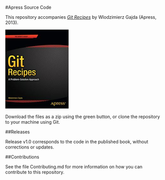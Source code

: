 #Apress Source Code

This repository accompanies [*Git Recipes*](http://www.apress.com/9781430261032) by Wlodzimierz Gajda (Apress, 2013).

![Cover image](9781430261032.jpg)

Download the files as a zip using the green button, or clone the repository to your machine using Git.

##Releases

Release v1.0 corresponds to the code in the published book, without corrections or updates.

##Contributions

See the file Contributing.md for more information on how you can contribute to this repository.
